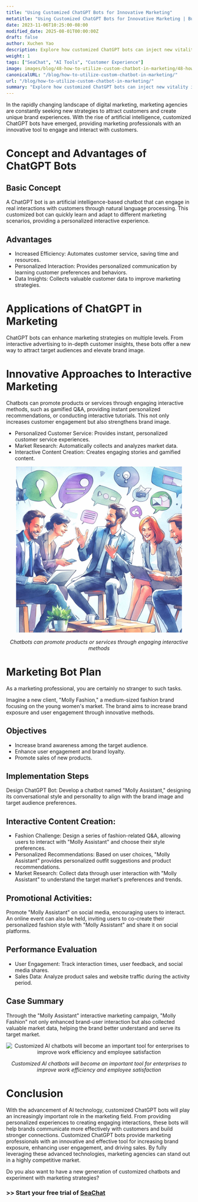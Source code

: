 ```yaml
---
title: "Using Customized ChatGPT Bots for Innovative Marketing"
metatitle: "Using Customized ChatGPT Bots for Innovative Marketing | Building Next-Generation Chatbots with SeaChat Series"
date: 2023-11-06T10:25:00-08:00
modified_date: 2025-08-01T00:00:00Z
draft: false
author: Xuchen Yao
description: Explore how customized ChatGPT bots can inject new vitality into marketing campaigns. From innovative interactions to enhancing brand image, this article reveals the unlimited potential of AI in marketing.
weight: 1
tags: ["SeaChat", "AI Tools", "Customer Experience"]
image: images/blog/48-how-to-utilize-custom-chatbot-in-marketing/48-how-to-utilize-custom-chatbot-in-marketing.png
canonicalURL: "/blog/how-to-utilize-custom-chatbot-in-marketing/"
url: "/blog/how-to-utilize-custom-chatbot-in-marketing/"
summary: "Explore how customized ChatGPT bots can inject new vitality into marketing campaigns. From innovative interactions to enhancing brand image, this article reveals the unlimited potential of AI in marketing."
---
```


In the rapidly changing landscape of digital marketing, marketing agencies are constantly seeking new strategies to attract customers and create unique brand experiences. With the rise of artificial intelligence, customized ChatGPT bots have emerged, providing marketing professionals with an innovative tool to engage and interact with customers.

# Concept and Advantages of ChatGPT Bots

## Basic Concept
A ChatGPT bot is an artificial intelligence-based chatbot that can engage in real interactions with customers through natural language processing. This customized bot can quickly learn and adapt to different marketing scenarios, providing a personalized interactive experience.

## Advantages
- Increased Efficiency: Automates customer service, saving time and resources.
- Personalized Interaction: Provides personalized communication by learning customer preferences and behaviors.
- Data Insights: Collects valuable customer data to improve marketing strategies.

# Applications of ChatGPT in Marketing
ChatGPT bots can enhance marketing strategies on multiple levels. From interactive advertising to in-depth customer insights, these bots offer a new way to attract target audiences and elevate brand image.

# Innovative Approaches to Interactive Marketing
Chatbots can promote products or services through engaging interactive methods, such as gamified Q&A, providing instant personalized recommendations, or conducting interactive tutorials. This not only increases customer engagement but also strengthens brand image.

- Personalized Customer Service: Provides instant, personalized customer service experiences.
- Market Research: Automatically collects and analyzes market data.
- Interactive Content Creation: Creates engaging stories and gamified content.

<center>
<img height="450px" src="/images/blog/48-how-to-utilize-custom-chatbot-in-marketing/1-use-custom-chatbot-for-marketing.jpeg" alt="Chatbots can promote products or services through engaging interactive methods"/>

*Chatbots can promote products or services through engaging interactive methods*
</center>

# Marketing Bot Plan

As a marketing professional, you are certainly no stranger to such tasks.

Imagine a new client, "Molly Fashion," a medium-sized fashion brand focusing on the young women's market. The brand aims to increase brand exposure and user engagement through innovative methods.

## Objectives
- Increase brand awareness among the target audience.
- Enhance user engagement and brand loyalty.
- Promote sales of new products.

## Implementation Steps
Design ChatGPT Bot: Develop a chatbot named "Molly Assistant," designing its conversational style and personality to align with the brand image and target audience preferences.

## Interactive Content Creation:
- Fashion Challenge: Design a series of fashion-related Q&A, allowing users to interact with "Molly Assistant" and choose their style preferences.
- Personalized Recommendations: Based on user choices, "Molly Assistant" provides personalized outfit suggestions and product recommendations.
- Market Research: Collect data through user interaction with "Molly Assistant" to understand the target market's preferences and trends.

## Promotional Activities:
Promote "Molly Assistant" on social media, encouraging users to interact. An online event can also be held, inviting users to co-create their personalized fashion style with "Molly Assistant" and share it on social platforms.

## Performance Evaluation
- User Engagement: Track interaction times, user feedback, and social media shares.
- Sales Data: Analyze product sales and website traffic during the activity period.

## Case Summary
Through the "Molly Assistant" interactive marketing campaign, "Molly Fashion" not only enhanced brand-user interaction but also collected valuable market data, helping the brand better understand and serve its target market.

<center>
<img height="450px" src="/images/blog/48-how-to-utilize-custom-chatbot-in-marketing/2-custom-chatbot-for-new-marketing-strategyy.jpeg" alt="Customized AI chatbots will become an important tool for enterprises to improve work efficiency and employee satisfaction"/>

*Customized AI chatbots will become an important tool for enterprises to improve work efficiency and employee satisfaction*
</center>

# Conclusion
With the advancement of AI technology, customized ChatGPT bots will play an increasingly important role in the marketing field. From providing personalized experiences to creating engaging interactions, these bots will help brands communicate more effectively with customers and build stronger connections. Customized ChatGPT bots provide marketing professionals with an innovative and effective tool for increasing brand exposure, enhancing user engagement, and driving sales. By fully leveraging these advanced technologies, marketing agencies can stand out in a highly competitive market.

Do you also want to have a new generation of customized chatbots and experiment with marketing strategies?

### >> Start your free trial of [SeaChat](https://chat.seasalt.ai/?utm_source=blog)
